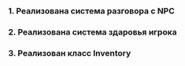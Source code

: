 ### 1. Реализована система разговора с NPC
### 2. Реализована система здаровья игрока
### 3. Реализован класс Inventory
